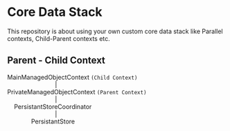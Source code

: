 # Core Data Stack

This repository is about using your own custom core data stack like Parallel contexts, Child-Parent contexts etc.



## Parent - Child Context


  MainManagedObjectContext ```(Child Context)```<br>
   &nbsp;&nbsp;&nbsp;&nbsp;&nbsp;&nbsp;&nbsp;&nbsp;&nbsp; &nbsp;&nbsp;&nbsp;&nbsp;&nbsp;&nbsp;&nbsp;&nbsp;&nbsp;&nbsp;&nbsp;&nbsp;&nbsp;&nbsp;&nbsp;&nbsp;&nbsp; |<br>
   PrivateManagedObjectContext ```(Parent Context)```<br>
&nbsp;&nbsp;&nbsp;&nbsp;&nbsp;&nbsp;&nbsp;&nbsp;&nbsp;&nbsp;&nbsp;&nbsp;&nbsp;&nbsp;&nbsp;&nbsp;&nbsp;&nbsp;&nbsp;&nbsp;&nbsp;&nbsp;&nbsp;&nbsp;&nbsp;&nbsp;&nbsp;&nbsp;|<br>
  &nbsp;&nbsp;&nbsp; PersistantStoreCoordinator<br>
&nbsp;&nbsp;&nbsp;&nbsp;&nbsp;&nbsp;&nbsp;&nbsp;&nbsp;&nbsp;&nbsp;&nbsp;&nbsp;&nbsp;&nbsp;&nbsp;&nbsp;&nbsp;&nbsp;&nbsp;&nbsp;&nbsp;&nbsp;&nbsp;&nbsp;&nbsp;&nbsp;&nbsp;|<br>
   &nbsp;&nbsp;&nbsp;&nbsp;&nbsp;&nbsp;&nbsp;&nbsp;&nbsp;&nbsp;&nbsp;&nbsp;&nbsp;&nbsp;PersistantStore
